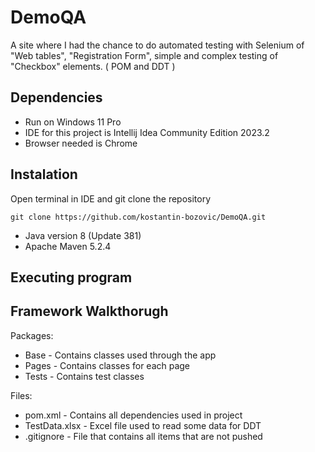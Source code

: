 # DemoQA
A site where I had the chance to do automated testing with Selenium of "Web tables", "Registration Form", simple and complex testing of "Checkbox" elements.  ( POM and DDT )

## Dependencies
* Run on Windows 11 Pro
* IDE for this project is Intellij Idea Community Edition 2023.2
* Browser needed is Chrome

## Instalation

Open terminal in IDE and git clone the repository
```
git clone https://github.com/kostantin-bozovic/DemoQA.git
```
* Java version 8 (Update 381)
* Apache Maven 5.2.4

## Executing program

## Framework Walkthorugh
Packages:
* Base - Contains classes used through the app
* Pages - Contains classes for each page
* Tests - Contains test classes
  
Files:
* pom.xml - Contains all dependencies used in project
* TestData.xlsx - Excel file used to read some data for DDT
* .gitignore - File that contains all items that are not pushed

